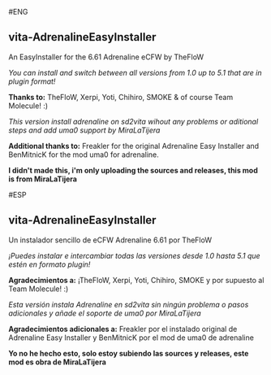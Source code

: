 #ENG

## vita-AdrenalineEasyInstaller
An EasyInstaller for the 6.61 Adrenaline eCFW by TheFloW

*You can install and switch between all versions from 1.0 up to 5.1 that are in plugin format!*

**Thanks to:** TheFloW, Xerpi, Yoti, Chihiro, SMOKE & of course Team Molecule! :)

*This version install adrenaline on sd2vita wihout any problems or aditional steps and add uma0 support by MiraLaTijera*

**Additional thanks to:** Freakler for the original Adrenaline Easy Installer and BenMitnicK for the mod uma0 for adrenaline.

**I didn't made this, i'm only uploading the sources and releases, this mod is from MiraLaTijera**

#ESP

## vita-AdrenalineEasyInstaller
Un instalador sencillo de eCFW Adrenaline 6.61 por TheFloW

*¡Puedes instalar e intercambiar todas las versiones desde 1.0 hasta 5.1 que estén en formato plugin!*


**Agradecimientos a:** ¡TheFloW, Xerpi, Yoti, Chihiro, SMOKE y por supuesto al Team Molecule! :)


*Esta versión instala Adrenaline en sd2vita sin ningún problema o pasos adicionales y añade el soporte de uma0 por MiraLaTijera*

**Agradecimientos adicionales a:** Freakler por el instalado original de Adrenaline Easy Installer y BenMitnicK por el mod de uma0 de adrenaline

**Yo no he hecho esto, solo estoy subiendo las sources y releases, este mod es obra de MiraLaTijera**

